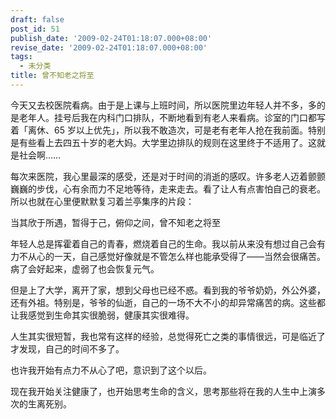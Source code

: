 ```yaml
---
draft: false
post_id: 51
publish_date: '2009-02-24T01:18:07.000+08:00'
revise_date: '2009-02-24T01:18:07.000+08:00'
tags:
  - 未分类
title: 曾不知老之将至
---
```


今天又去校医院看病。由于是上课与上班时间，所以医院里边年轻人并不多，多的是老年人。挂号后我在内科门口排队，不断地看到有老人来看病。诊室的门口都写着「离休、65 岁以上优先」，所以我不敢造次，可是老有老年人抢在我前面。特别是有些看上去四五十岁的老大妈。大学里边排队的规则在这里终于不适用了。这就是社会啊……

每次来医院，我心里最深的感受，还是对于时间的消逝的感叹。许多老人迈着颤颤巍巍的步伐，心有余而力不足地等待，走来走去。看了让人有点害怕自己的衰老。所以也就在心里便默默复习着兰亭集序的片段：

当其欣于所遇，暂得于己，俯仰之间，曾不知老之将至

年轻人总是挥霍着自己的青春，燃烧着自己的生命。我以前从来没有想过自己会有力不从心的一天，自己感觉好像就是不管怎么样也能承受得了——当然会很痛苦。病了会好起来，虚弱了也会恢复元气。

但是上了大学，离开了家，想到父母也已经不惑。看到我的爷爷奶奶，外公外婆，还有外祖。特别是，爷爷的仙逝，自己的一场不大不小的却异常痛苦的病。这些都让我感觉到生命其实很脆弱，健康其实很难得。

人生其实很短暂，我也常有这样的经验，总觉得死亡之类的事情很远，可是临近了才发现，自己的时间不多了。

也许我开始有点力不从心了吧，意识到了这个以后。

现在我开始关注健康了，也开始思考生命的含义，思考那些将在我的人生中上演多次的生离死别。
